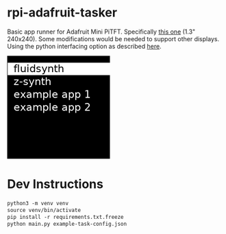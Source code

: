 # rpi-adafruit-tasker

Basic app runner for Adafruit Mini PiTFT. Specifically [this one](https://www.adafruit.com/product/4484) (1.3" 240x240). Some modifications would be needed to support other displays. Using the python interfacing option as described [here](https://learn.adafruit.com/adafruit-mini-pitft-135x240-color-tft-add-on-for-raspberry-pi/python-setup).

![screenshot](screenshot.png)

# Dev Instructions

```
python3 -m venv venv
source venv/bin/activate
pip install -r requirements.txt.freeze
python main.py example-task-config.json
```
